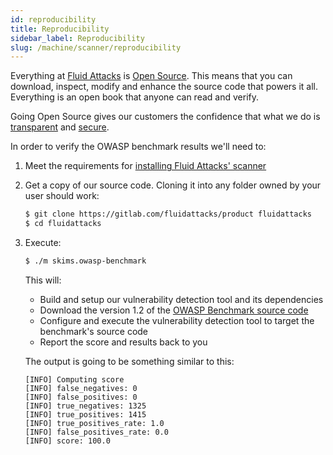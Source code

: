 ```yaml
---
id: reproducibility
title: Reproducibility
sidebar_label: Reproducibility
slug: /machine/scanner/reproducibility
---
```


Everything at [Fluid Attacks](https://fluidattacks.com) is
[Open Source](https://opensource.com/resources/what-open-source).
This means that you can download, inspect, modify and enhance the source code that powers it all. Everything is an open book that anyone can read and verify.

Going Open Source gives our customers the confidence that what we do is
[transparent](https://fluidattacks.com/about-us/values/) and
[secure](https://fluidattacks.com/security/).

In order to verify the OWASP benchmark results we'll need to:
1.  Meet the requirements for
    [installing Fluid Attacks' scanner](/machine/scanner/plans/foss#requirements)

1.  Get a copy of our source code.
    Cloning it into any folder owned by your user should work:

    ```bash
    $ git clone https://gitlab.com/fluidattacks/product fluidattacks
    $ cd fluidattacks
    ```

1.  Execute:

    ```bash
    $ ./m skims.owasp-benchmark
    ```

    This will:
    - Build and setup our vulnerability detection tool and its dependencies
    - Download the version 1.2 of the
      [OWASP Benchmark source code](https://github.com/OWASP/Benchmark)
    - Configure and execute the vulnerability detection tool to target
      the benchmark's source code
    - Report the score and results back to you

    The output is going to be something similar to this:

    ```
    [INFO] Computing score
    [INFO] false_negatives: 0
    [INFO] false_positives: 0
    [INFO] true_negatives: 1325
    [INFO] true_positives: 1415
    [INFO] true_positives_rate: 1.0
    [INFO] false_positives_rate: 0.0
    [INFO] score: 100.0
    ```

